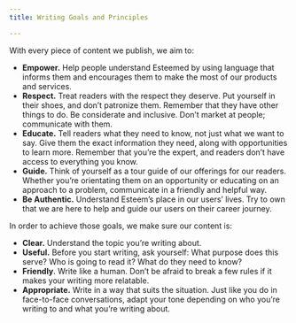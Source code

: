 ```yaml
---
title: Writing Goals and Principles

---
```

With every piece of content we publish, we aim to:

* **Empower.** Help people understand Esteemed by using language that informs them and encourages them to make the most of our products and services.
* **Respect.** Treat readers with the respect they deserve. Put yourself in their shoes, and don’t patronize them. Remember that they have other things to do. Be considerate and inclusive. Don’t market at people; communicate with them.
* **Educate.** Tell readers what they need to know, not just what we want to say. Give them the exact information they need, along with opportunities to learn more. Remember that you’re the expert, and readers don’t have access to everything you know.
* **Guide.** Think of yourself as a tour guide of our offerings for our readers. Whether you’re orientating them on an opportunity or educating on an approach to a problem, communicate in a friendly and helpful way.
* **Be Authentic.** Understand Esteem’s place in our users’ lives. Try to own that we are here to help and guide our users on their career journey.

In order to achieve those goals, we make sure our content is:

* **Clear.** Understand the topic you’re writing about.
* **Useful.** Before you start writing, ask yourself: What purpose does this serve? Who is going to read it? What do they need to know?
* **Friendly**. Write like a human. Don’t be afraid to break a few rules if it makes your writing more relatable. 
* **Appropriate.** Write in a way that suits the situation. Just like you do in face-to-face conversations, adapt your tone depending on who you’re writing to and what you’re writing about.